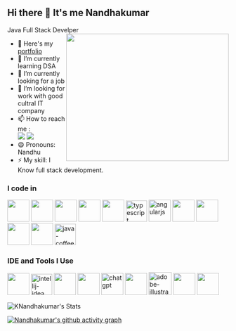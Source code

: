 ## Hi there 👋 It's me Nandhakumar

Java Full Stack Develper
<img align="right" width="370" height="290" src="https://i.pinimg.com/originals/47/f0/34/47f0342cec72b800463bf003eac1257e.gif">
- 🔭 Here's my [portfolio](#)                                                 
- 🌱 I’m currently learning DSA
- 👯 I’m currently looking for a job
- 🤔 I’m looking for work with good cultral IT company
- 📫 How to reach me :
<br /> [<img src="https://img.shields.io/badge/Gmail-1DA1F2?style=for-the-badge&logo=email&logoColor=white" />](mailto:nknandhakumar64@gmail.com) [<img src="https://img.shields.io/badge/LinkedIn-0077B5?style=for-the-badge&logo=linkedin&logoColor=white" />](https://www.linkedin.com/in/nandhakumar-full-stack-developer)
- 😄 Pronouns: Nandhu
- ⚡ My skill: I Know full stack development.

### I code in
<img height="50" width="50" src="https://img.icons8.com/color/48/000000/html-5.png" /> <img height="50" width="50" src="https://img.icons8.com/color/48/000000/css3.png" /> <img height="50" width="50" src="https://img.icons8.com/color/48/000000/sass.png"/> <img height="50" width="50" src="https://img.icons8.com/color/48/000000/bootstrap.png" /> <img height="50" width="50" src="https://img.icons8.com/color/48/000000/javascript.png"/> <img width="48" height="48" src="https://img.icons8.com/color/48/typescript.png" alt="typescript"/> <img width="50" height="50" src="https://img.icons8.com/fluency/50/angularjs.png" alt="angularjs"/> <img height="50" width="50" src="https://img.icons8.com/color/48/000000/google-firebase-console.png"/>
<img height="50" width="50" src="https://img.icons8.com/color/48/000000/mysql-logo.png"/> <img height="50" width="50" src="https://img.icons8.com/color/48/000000/spring-logo.png"/>  <img height="50" width="50" src="https://img.icons8.com/color/48/000000/nodejs.png"/> <img width="48" height="48" src="https://img.icons8.com/color/48/java-coffee-cup-logo--v1.png" alt="java-coffee-cup-logo--v1"/>

### IDE and Tools I Use
<img height="50" width="50" src="https://img.icons8.com/color/48/000000/visual-studio-code-2019.png"/> <img width="48" height="48" src="https://img.icons8.com/color/48/intellij-idea.png" alt="intellij-idea"/> <img height="50" width="50" src="https://img.icons8.com/color/50/000000/git.png"/>  <img height="50" src="https://img.icons8.com/officel/480/null/java-eclipse.png"/> <img width="50" height="50" src="https://img.icons8.com/ios-glyphs/50/chatgpt.png" alt="chatgpt"/> <img height="50" width="50" src="https://img.icons8.com/doodle/48/000000/adobe-photoshop.png"/> <img width="52" height="52" src="https://img.icons8.com/color/48/adobe-illustrator--v1.png" alt="adobe-illustrator--v1"/> <img height="50" src="https://img.shields.io/badge/Netlify-00C7B7?style=for-the-badge&logo=netlify&logoColor=white"/> <img height="50" src="https://img.shields.io/badge/Adobe%20XD-FF61F6?style=for-the-badge&logo=Adobe%20XD&logoColor=white"/> 

![KNandhakumar's Stats](https://github-readme-stats.vercel.app/api?username=KNandhakumar&theme=dark&show_icons=true&hide_border=true&count_private=true)

[![Nandhakumar's github activity graph](https://github-readme-activity-graph.vercel.app/graph?username=KNandhakumar&bg_color=000000&color=ffffff&line=05f541&point=ffffff&area=true&hide_border=true)](https://github.com/ashutosh00710/github-readme-activity-graph)
